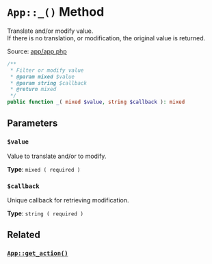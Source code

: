 # `App::_()` Method
Translate and/or modify value.       
If there is no translation, or modification, the original value is returned.

Source: [app/app.php](https://github.com/BoidCMS/BoidCMS/blob/master/app/app.php)
```php
/**
 * Filter or modify value
 * @param mixed $value
 * @param string $callback
 * @return mixed
 */
public function _( mixed $value, string $callback ): mixed
```

## Parameters

### `$value`
Value to translate and/or to modify.     

**Type**: `mixed ( required )`

### `$callback`
Unique callback for retrieving modification.       

**Type**: `string ( required )`

## Related

### [`App::get_action()`](/developer/method/get_action)
